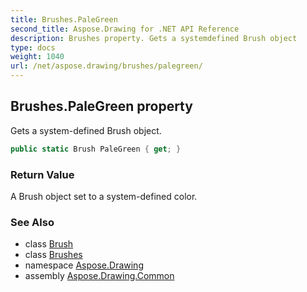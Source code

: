 ```yaml
---
title: Brushes.PaleGreen
second_title: Aspose.Drawing for .NET API Reference
description: Brushes property. Gets a systemdefined Brush object
type: docs
weight: 1040
url: /net/aspose.drawing/brushes/palegreen/
---
```

## Brushes.PaleGreen property

Gets a system-defined Brush object.

```csharp
public static Brush PaleGreen { get; }
```

### Return Value

A Brush object set to a system-defined color.

### See Also

* class [Brush](../../brush/)
* class [Brushes](../)
* namespace [Aspose.Drawing](../../brushes/)
* assembly [Aspose.Drawing.Common](../../../)


